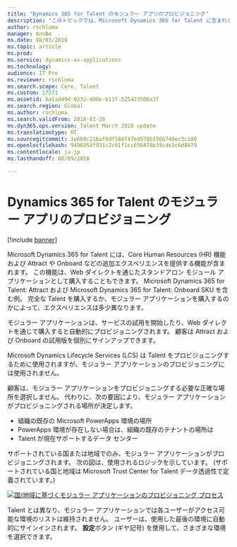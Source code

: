 ```yaml
---
title: "Dynamics 365 for Talent のモジュラー アプリのプロビジョニング"
description: "このトピックでは、Microsoft Dynamics 365 for Talent に含まれる Core Human Resources (HR) 機能を提供するために購入できるスタンドアロンのモジュラー アプリケーションをプロビジョニングする方法について説明します。 この機能は、Attract および Onboard などの追加エクスペリエンスを提供します。"
author: rschloma
manager: AnnBe
ms.date: 08/03/2018
ms.topic: article
ms.prod: 
ms.service: dynamics-ax-applications
ms.technology: 
audience: IT Pro
ms.reviewer: rschloma
ms.search.scope: Core, Talent
ms.custom: 17271
ms.assetid: ba1ad49d-8232-400e-b11f-525423506a3f
ms.search.region: Global
ms.author: rschloma
ms.search.validFrom: 2018-03-20
ms.dyn365.ops.version: Talent March 2018 update
ms.translationtype: HT
ms.sourcegitcommit: 1e668c21baf6df584f47ed978b156b746ec3c180
ms.openlocfilehash: 949695df931c2c01f1cc656478b39cde2c6d8879
ms.contentlocale: ja-jp
ms.lasthandoff: 08/09/2018

---
```

# <a name="provisioning-for-the-dynamics-365-for-talent-modular-apps"></a>Dynamics 365 for Talent のモジュラー アプリのプロビジョニング

[!include [banner](includes/banner.md)]

Microsoft Dynamics 365 for Talent には、Core Human Resources (HR) 機能および Attract や Onboard などの追加エクスペリエンスを提供する機能が含まれます。 この機能は、Web ダイレクトを通じたスタンドアロン モジュール アプリケーションとして購入することもできます。 Microsoft Dynamics 365 for Talent: Attract および Microsoft Dynamics 365 for Talent: Onboard SKU を含む例。 完全な Talent を購入するか、モジュラー アプリケーションを購入するのかによって、エクスペリエンスは多少異なります。

モジュラー アプリケーションは、サービスの試用を開始したり、Web ダイレクトを通じて購入すると自動的にプロビジョニングされます。 顧客は Attract および Onboard の試用版を個別にサインアップできます。

Microsoft Dynamics Lifecycle Services (LCS) は Talent をプロビジョニングするために使用されますが、モジュラー アプリケーションのプロビジョニングには使用されません。

顧客は、モジュラー アプリケーションをプロビジョニングする必要な正確な場所を選択しません。 代わりに、次の要因により、モジュラー アプリケーションがプロビジョニングされる場所が決定します。

+ 組織の既存の Microsoft PowerApps 環境の場所
+ PowerApps 環境が存在しない場合は、組織の既存のテナントの場所は
+ Talent が現在サポートするデータ センター

サポートされている国または地域でのみ、モジュラー アプリケーションがプロビジョニングされます。 次の図は、使用されるロジックを示しています。 (サポートされている国と地域は Microsoft Trust Center for Talent データ透過性で定義されています。)

[![国/地域に基づくモジュラー アプリケーションのプロビジョニング プロセス](./media/modular-apps-diagram-mod-app-tech.png)](./media/modular-apps-diagram-mod-app-tech.png)

Talent とは異なり、モジュラー アプリケーションでは各ユーザーがアクセス可能な環境のリストは維持されません。 ユーザーは、使用した最後の環境に自動的にサインインされます。 **設定**ボタン (ギヤ記号) を使用して、さまざまな環境を選択できます。

